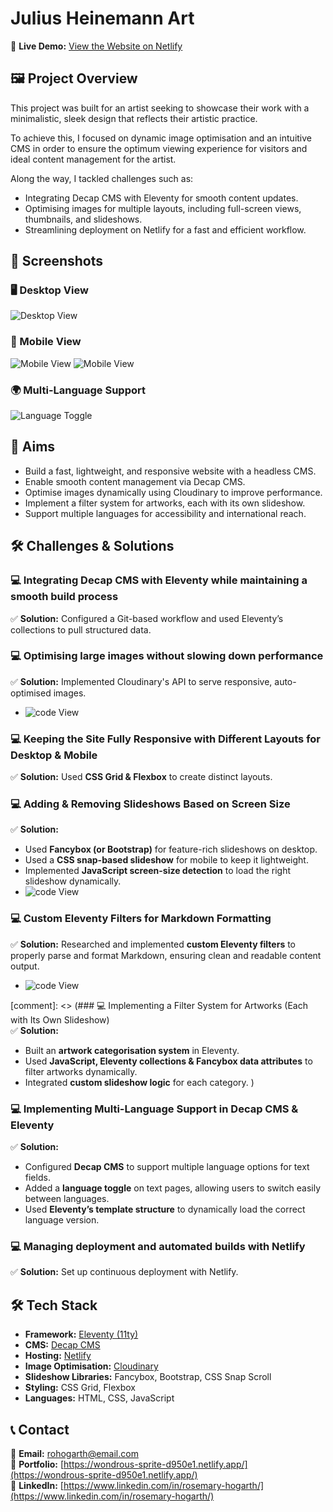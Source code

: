 # Julius Heinemann Art 

🔗 **Live Demo:** [View the Website on Netlify](https://julius-heinemann-art.netlify.app/) 

## 🖼️ Project Overview  

This project was built for an artist seeking to showcase their work with a minimalistic, sleek design that reflects their artistic practice.  

To achieve this, I focused on dynamic image optimisation and an intuitive CMS in order to ensure the optimum viewing experience for visitors and ideal content management for the artist.  

Along the way, I tackled challenges such as:  
- Integrating Decap CMS with Eleventy for smooth content updates.  
- Optimising images for multiple layouts, including full-screen views, thumbnails, and slideshows.  
- Streamlining deployment on Netlify for a fast and efficient workflow.  


## 📸 Screenshots  

### 🖥️ Desktop View  

![Desktop View](screenshots/works.png)  

### 📱 Mobile View  

![Mobile View](screenshots/menu-mobile.png)    ![Mobile View](screenshots/mobile-view.png) 

### 🌍 Multi-Language Support  
![Language Toggle](screenshots/languages.png)  


## 🎯 Aims  
- Build a fast, lightweight, and responsive website with a headless CMS.  
- Enable smooth content management via Decap CMS.  
- Optimise images dynamically using Cloudinary to improve performance.  
- Implement a filter system for artworks, each with its own slideshow.  
- Support multiple languages for accessibility and international reach.  



## 🛠️ Challenges & Solutions  

### 💻 Integrating Decap CMS with Eleventy while maintaining a smooth build process  
✅ **Solution:** Configured a Git-based workflow and used Eleventy’s collections to pull structured data.  

### 💻 Optimising large images without slowing down performance  
✅ **Solution:** Implemented Cloudinary's API to serve responsive, auto-optimised images.   
- ![code View](screenshots/cloudinary.png) 

### 💻 Keeping the Site Fully Responsive with Different Layouts for Desktop & Mobile  
✅ **Solution:** Used **CSS Grid & Flexbox** to create distinct layouts.

### 💻 Adding & Removing Slideshows Based on Screen Size  
✅ **Solution:**  
- Used **Fancybox (or Bootstrap)** for feature-rich slideshows on desktop.  
- Used a **CSS snap-based slideshow** for mobile to keep it lightweight.  
- Implemented **JavaScript screen-size detection** to load the right slideshow dynamically.
- ![code View](screenshots/js-screen-size.png) 

### 💻 Custom Eleventy Filters for Markdown Formatting  
✅ **Solution:** Researched and implemented **custom Eleventy filters** to properly parse and format Markdown, ensuring clean and readable content output. 
- ![code View](screenshots/markdownify-snippet.png) 

[comment]: <> (### 💻 Implementing a Filter System for Artworks (Each with Its Own Slideshow)  
✅ **Solution:**  
- Built an **artwork categorisation system** in Eleventy.  
- Used **JavaScript, Eleventy collections & Fancybox data attributes** to filter artworks dynamically.  
- Integrated **custom slideshow logic** for each category.  )

### 💻 Implementing Multi-Language Support in Decap CMS & Eleventy  
✅ **Solution:**  
- Configured **Decap CMS** to support multiple language options for text fields.  
- Added a **language toggle** on text pages, allowing users to switch easily between languages.  
- Used **Eleventy’s template structure** to dynamically load the correct language version.  

### 💻 Managing deployment and automated builds with Netlify  
✅ **Solution:** Set up continuous deployment with Netlify. 


## 🛠 Tech Stack  

- **Framework:** [Eleventy (11ty)](https://www.11ty.dev/)  
- **CMS:** [Decap CMS](https://www.decapcms.org/)  
- **Hosting:** [Netlify](https://www.netlify.com/)  
- **Image Optimisation:** [Cloudinary](https://cloudinary.com/)  
- **Slideshow Libraries:** Fancybox, Bootstrap, CSS Snap Scroll  
- **Styling:** CSS Grid, Flexbox  
- **Languages:** HTML, CSS, JavaScript  



## 📞 Contact  

📧 **Email:** rohogarth@email.com  
🔗 **Portfolio:** [https://wondrous-sprite-d950e1.netlify.app/](https://wondrous-sprite-d950e1.netlify.app/)  
💼 **LinkedIn:** [https://www.linkedin.com/in/rosemary-hogarth/](https://www.linkedin.com/in/rosemary-hogarth/)  

